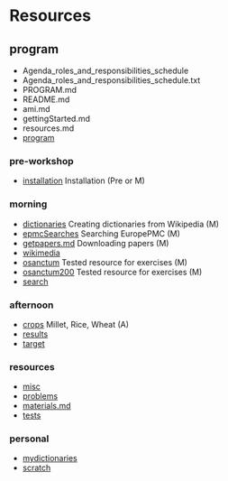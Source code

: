 # Resources


## program

* Agenda_roles_and_responsibilities_schedule
* Agenda_roles_and_responsibilities_schedule.txt
* PROGRAM.md
* README.md
* ami.md
* gettingStarted.md
* resources.md
* [program](program/overview.md)

### pre-workshop
* [installation](installation/overview.md) Installation (Pre or M)

### morning
* [dictionaries](dictionaries/overview.md) Creating dictionaries from Wikipedia (M)
* [epmcSearches](epmcSearches/overview.md) Searching EuropePMC (M)
* [getpapers.md](getpapers.md/overview.md) Downloading papers (M)
* [wikimedia](wikimedia/overview.md)
* [osanctum](osanctum/overview.md) Tested resource for exercises (M)
* [osanctum200](osanctum200/overview.md) Tested resource for exercises (M)
* [search](search/overview.md)

### afternoon
* [crops](crops/overview.md) Millet, Rice, Wheat (A)
* [results](results/overview.md)
* [target](target/overview.md)

### resources
* [misc](misc/overview.md)
* [problems](problems/overview.md)
* [materials.md](materials.md/overview.md)
* [tests](tests/overview.md)

### personal
* [mydictionaries](mydictionaries/overview.md)
* [scratch](scratch/overview.md)
